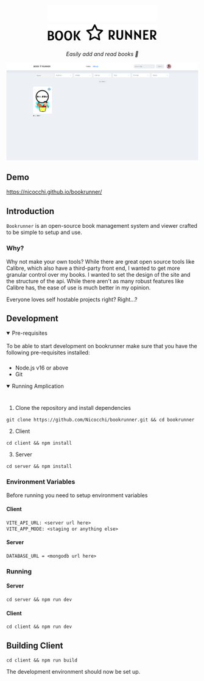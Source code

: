 <h1 align="center">
    <a href="https://nicocchi.github.io/bookrunner/">
    <img src="docs/logo_light.png#gh-dark-mode-only">
    </a>
    <a href="https://nicocchi.github.io/bookrunner/">
    <img src="docs/logo_dark.png#gh-light-mode-only">
    </a>
</h1>

<p align="center">
  <i align="center">Easily add and read books 📖</i>
</p>

<p align="center">
    <img src="docs/library_preview.png" alt="Library"/>
</p>

## Demo
<a href="https://nicocchi.github.io/bookrunner/">https://nicocchi.github.io/bookrunner/</a>

## Introduction

`Bookrunner` is an open-source book management system and viewer crafted to be simple to setup and use.

### Why?

Why not make your own tools? While there are great open source tools like Calibre, which also have a third-party front end, I wanted to get more granular control over my books. I wanted to set the design of the site and the structure of the api. While there aren't as many robust features like Calibre has, the ease of use is much better in my opinion.

Everyone loves self hostable projects right? Right...?

## Development

<details open>
<summary>
Pre-requisites
</summary> <br />
To be able to start development on bookrunner make sure that you have the following pre-requisites installed:

###

- Node.js v16 or above
- Git
</details>

<details open>
<summary>
Running Amplication
</summary> <br />

###

1. Clone the repository and install dependencies
```shell
git clone https://github.com/Nicocchi/bookrunner.git && cd bookrunner
```

2. Client
```shell
cd client && npm install
```

3. Server
```shell
cd server && npm install
```

### Environment Variables

Before running you need to setup environment variables

#### Client
```
VITE_API_URL: <server url here>
VITE_APP_MODE: <staging or anything else>
```

#### Server
```
DATABASE_URL = <mongodb url here>
```

### Running

#### Server

```shell
cd server && npm run dev
```

#### Client

```shell
cd client && npm run dev
```

## Building Client

```shell
cd client && npm run build
```
The development environment should now be set up. 
</details>